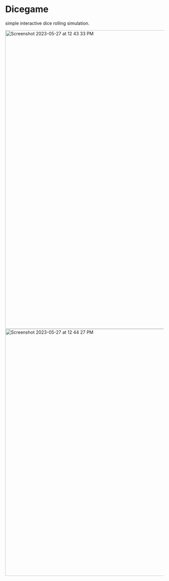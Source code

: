 # Dicegame
simple interactive dice rolling simulation.


<img width="949" alt="Screenshot 2023-05-27 at 12 43 33 PM" src="https://github.com/kartik201/Dicegame/assets/88398400/3c885638-aa05-4933-8315-f3296ac58327">
<img width="785" alt="Screenshot 2023-05-27 at 12 44 27 PM" src="https://github.com/kartik201/Dicegame/assets/88398400/4eea6187-e7d4-4f26-9043-1cf927089966">
